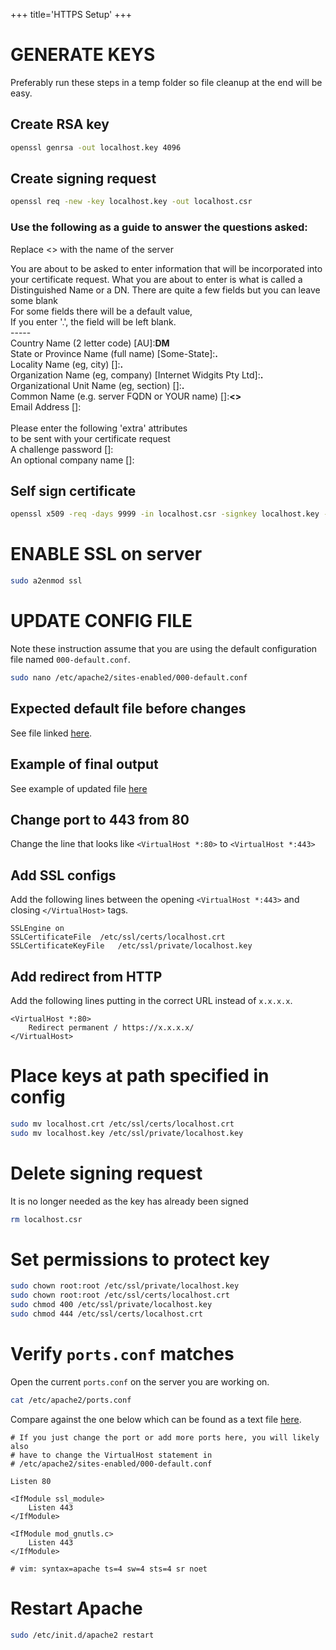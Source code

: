 +++
title='HTTPS Setup'
+++

# GENERATE KEYS

Preferably run these steps in a temp folder so file cleanup at the end will be easy.

## Create RSA key

```sh
openssl genrsa -out localhost.key 4096
```

## Create signing request

```sh
openssl req -new -key localhost.key -out localhost.csr
```

### Use the following as a guide to answer the questions asked:

Replace <<SERVER-NAME>> with the name of the server

You are about to be asked to enter information that will be incorporated into your certificate request.
What you are about to enter is what is called a Distinguished Name or a DN.
There are quite a few fields but you can leave some blank\
For some fields there will be a default value,\
If you enter '.', the field will be left blank.\
-----\
Country Name (2 letter code) [AU]:**DM**\
State or Province Name (full name) [Some-State]:**.**\
Locality Name (eg, city) []:**.**\
Organization Name (eg, company) [Internet Widgits Pty Ltd]:**.**\
Organizational Unit Name (eg, section) []:**.**\
Common Name (e.g. server FQDN or YOUR name) []:**<<SERVER-NAME>>**\
Email Address []:\
\
Please enter the following 'extra' attributes\
to be sent with your certificate request\
A challenge password []:\
An optional company name []:

## Self sign certificate

```sh
openssl x509 -req -days 9999 -in localhost.csr -signkey localhost.key -out localhost.crt
```

# ENABLE SSL on server

```sh
sudo a2enmod ssl
```

# UPDATE CONFIG FILE

Note these instruction assume that you are using the default configuration file named `000-default.conf`.

```sh
sudo nano /etc/apache2/sites-enabled/000-default.conf
```

## Expected default file before changes

See file linked [here](org/000-default.conf).

## Example of final output

See example of updated file [here](after/000-default.conf)

## Change port to 443 from 80

Change the line that looks like `<VirtualHost *:80>` to `<VirtualHost *:443>`

## Add SSL configs

Add the following lines between the opening `<VirtualHost *:443>` and closing `</VirtualHost>` tags.

```
SSLEngine on
SSLCertificateFile	/etc/ssl/certs/localhost.crt
SSLCertificateKeyFile	/etc/ssl/private/localhost.key
```

## Add redirect from HTTP

Add the following lines putting in the correct URL instead of `x.x.x.x`.

```
<VirtualHost *:80>
	Redirect permanent / https://x.x.x.x/
</VirtualHost>
```

# Place keys at path specified in config

```sh
sudo mv localhost.crt /etc/ssl/certs/localhost.crt
sudo mv localhost.key /etc/ssl/private/localhost.key
```

# Delete signing request

It is no longer needed as the key has already been signed

```sh
rm localhost.csr
```

# Set permissions to protect key

```sh
sudo chown root:root /etc/ssl/private/localhost.key
sudo chown root:root /etc/ssl/certs/localhost.crt
sudo chmod 400 /etc/ssl/private/localhost.key
sudo chmod 444 /etc/ssl/certs/localhost.crt
```

# Verify `ports.conf` matches

Open the current `ports.conf` on the server you are working on.

```sh
cat /etc/apache2/ports.conf
```

Compare against the one below which can be found as a text file [here](ports.conf).

```
# If you just change the port or add more ports here, you will likely also
# have to change the VirtualHost statement in
# /etc/apache2/sites-enabled/000-default.conf

Listen 80

<IfModule ssl_module>
	Listen 443
</IfModule>

<IfModule mod_gnutls.c>
	Listen 443
</IfModule>

# vim: syntax=apache ts=4 sw=4 sts=4 sr noet
```

# Restart Apache

```sh
sudo /etc/init.d/apache2 restart
```
